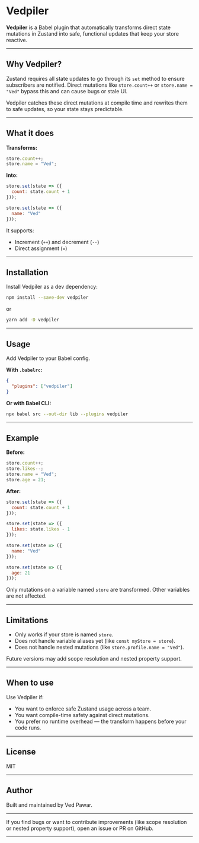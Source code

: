 # Vedpiler

**Vedpiler** is a Babel plugin that automatically transforms direct state mutations in Zustand into safe, functional updates that keep your store reactive.

---

## Why Vedpiler?

Zustand requires all state updates to go through its `set` method to ensure subscribers are notified. Direct mutations like `store.count++` or `store.name = "Ved"` bypass this and can cause bugs or stale UI.

Vedpiler catches these direct mutations at compile time and rewrites them to safe updates, so your state stays predictable.

---

## What it does

**Transforms:**

```js
store.count++;
store.name = "Ved";
```

**Into:**

```js
store.set(state => ({
  count: state.count + 1
}));

store.set(state => ({
  name: "Ved"
}));
```

It supports:

* Increment (`++`) and decrement (`--`)
* Direct assignment (`=`)

---

## Installation

Install Vedpiler as a dev dependency:

```bash
npm install --save-dev vedpiler
```

or

```bash
yarn add -D vedpiler
```

---

## Usage

Add Vedpiler to your Babel config.

**With `.babelrc`:**

```json
{
  "plugins": ["vedpiler"]
}
```

**Or with Babel CLI:**

```bash
npx babel src --out-dir lib --plugins vedpiler
```

---

## Example

**Before:**

```js
store.count++;
store.likes--;
store.name = "Ved";
store.age = 21;
```

**After:**

```js
store.set(state => ({
  count: state.count + 1
}));

store.set(state => ({
  likes: state.likes - 1
}));

store.set(state => ({
  name: "Ved"
}));

store.set(state => ({
  age: 21
}));
```

Only mutations on a variable named `store` are transformed. Other variables are not affected.

---

## Limitations

* Only works if your store is named `store`.
* Does not handle variable aliases yet (like `const myStore = store`).
* Does not handle nested mutations (like `store.profile.name = "Ved"`).

Future versions may add scope resolution and nested property support.

---

## When to use

Use Vedpiler if:

* You want to enforce safe Zustand usage across a team.
* You want compile-time safety against direct mutations.
* You prefer no runtime overhead — the transform happens before your code runs.

---

## License

MIT

---

## Author

Built and maintained by Ved Pawar.

---

If you find bugs or want to contribute improvements (like scope resolution or nested property support), open an issue or PR on GitHub.

---
